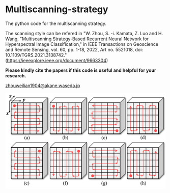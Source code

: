 # Multiscanning-strategy
The python code for the multiscanning strategy.

The scanning style can be refered in "W. Zhou, S. -i. Kamata, Z. Luo and H. Wang, "Multiscanning Strategy-Based Recurrent Neural Network for Hyperspectral Image Classification," in IEEE Transactions on Geoscience and Remote Sensing, vol. 60, pp. 1-18, 2022, Art no. 5521018, doi: 10.1109/TGRS.2021.3138742." (https://ieeexplore.ieee.org/document/9663304)

**Please kindly cite the papers if this code is useful and helpful for your research.**

zhouweilian1904@akane.waseda.jp

![alt text](./multi-scanning.png)
